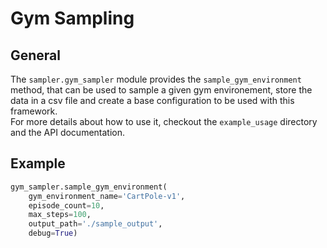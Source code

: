 # Gym Sampling

## General
The `sampler.gym_sampler` module provides the `sample_gym_environment` method, that can be used
to sample a given gym environement, store the data in a csv file and create a base configuration
to be used with this framework.  
For more details about how to use it, checkout the `example_usage` directory and the API
documentation.

## Example
```python
gym_sampler.sample_gym_environment(
    gym_environment_name='CartPole-v1',
    episode_count=10,
    max_steps=100,
    output_path='./sample_output',
    debug=True)
```

